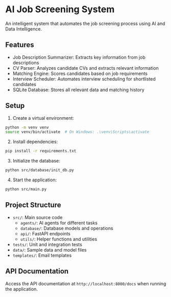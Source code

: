 # AI Job Screening System

An intelligent system that automates the job screening process using AI and Data Intelligence.

## Features

- Job Description Summarizer: Extracts key information from job descriptions
- CV Parser: Analyzes candidate CVs and extracts relevant information
- Matching Engine: Scores candidates based on job requirements
- Interview Scheduler: Automates interview scheduling for shortlisted candidates
- SQLite Database: Stores all relevant data and matching history

## Setup

1. Create a virtual environment:
```bash
python -m venv venv
source venv/bin/activate  # On Windows: .\venv\Scripts\activate
```

2. Install dependencies:
```bash
pip install -r requirements.txt
```

3. Initialize the database:
```bash
python src/database/init_db.py
```

4. Start the application:
```bash
python src/main.py
```

## Project Structure

- `src/`: Main source code
  - `agents/`: AI agents for different tasks
  - `database/`: Database models and operations
  - `api/`: FastAPI endpoints
  - `utils/`: Helper functions and utilities
- `tests/`: Unit and integration tests
- `data/`: Sample data and model files
- `templates/`: Email templates

## API Documentation

Access the API documentation at `http://localhost:8000/docs` when running the application.
